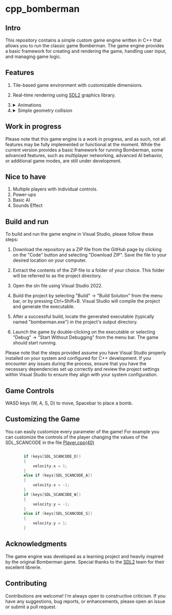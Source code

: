 
# cpp_bomberman

## Intro

This repository contains a simple custom game engine written in C++ that allows you to run the classic game Bomberman. The game engine provides a basic framework for creating and rendering the game, handling user input, and managing game logic.

## Features

1. Tile-based game environment with customizable dimensions.
2. Real-time rendering using [SDL2](https://www.libsdl.org/) graphics library.
3. <details><summary> Animations </summary><blockquote> 

    https://github.com/EC2121/cpp_bomberman/assets/89205380/ac4c05a0-29f7-46a1-bd39-4e1d48f40611

    </blockquote></details>
4. <details><summary> Simple geometry collision </summary><blockquote> 

    https://github.com/EC2121/cpp_bomberman/assets/89205380/3d8cb216-36ea-46e9-b1da-608ab75c1544

    https://github.com/EC2121/cpp_bomberman/assets/89205380/d635cd59-82f3-4481-8b9a-3799dbe28b68


  
    </blockquote></details>
## Work in progress

Please note that this game engine is a work in progress, and as such, not all features may be fully implemented or functional at the moment. While the current version provides a basic framework for running Bomberman, some advanced features, such as multiplayer networking, advanced AI behavior, or additional game modes, are still under development. 

## Nice to have
1. Multiple players with individual controls.
2. Power-ups
3. Basic AI
4. Sounds Effect

## Build and run

 To build and run the game engine in Visual Studio, please follow these steps:

1. Download the repository as a ZIP file from the GitHub page by clicking on the "Code" button and selecting "Download ZIP". Save the file to your desired location on your computer.

2. Extract the contents of the ZIP file to a folder of your choice. This folder will be referred to as the project directory.

3. Open the sln file using Visual Studio 2022.

4. Build the project by selecting "Build" -> "Build Solution" from the menu bar, or by pressing Ctrl+Shift+B. Visual Studio will compile the project and generate the executable.

5. After a successful build, locate the generated executable (typically named "bomberman.exe") in the project's output directory.

6. Launch the game by double-clicking on the executable or selecting "Debug" -> "Start Without Debugging" from the menu bar. The game should start running.

Please note that the steps provided assume you have Visual Studio properly installed on your system and configured for C++ development. If you encounter any issues during the process, ensure that you have the necessary dependencies set up correctly and review the project settings within Visual Studio to ensure they align with your system configuration.

## Game Controls

WASD keys (W, A, S, D) to move, Spacebar to place a bomb.

## Customizing the Game

You can easily customize every parameter of the game!
For example you can customize the controls of the player changing the values of the SDL_SCANCODE in the file [Player.cpp(40)](https://github.com/EC2121/cpp_bomberman/blob/main/Bomberman/Bomberman/source/Actors/player.cpp)
```cpp

		if (keys[SDL_SCANCODE_D])
		{
			velocity.x = 1;
		}
		else if (keys[SDL_SCANCODE_A])
		{
			velocity.x = -1;
		}
		if (keys[SDL_SCANCODE_W])
		{
			velocity.y = -1;
		}
		else if (keys[SDL_SCANCODE_S])
		{
			velocity.y = 1;
		}

```

## Acknowledgments
The game engine was developed as a learning project and heavily inspired by the original Bomberman game. Special thanks to the [SDL2](https://www.libsdl.org/) team for their excellent librerie.

## Contributing
Contributions are welcome! I'm always open to constructive criticism. If you have any suggestions, bug reports, or enhancements, please open an issue or submit a pull request.

